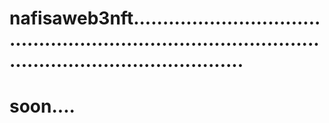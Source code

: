 # nafisaweb3nft.............................................................................................................................
# soon....
